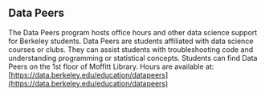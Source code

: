 ## Data Peers

The Data Peers program hosts office hours and other data science support for Berkeley students. Data Peers are students affiliated with data science courses or clubs. They can assist students with troubleshooting code and understanding programming or statistical concepts. Students can find Data Peers on the 1st floor of Moffitt Library. Hours are available at: [https://data.berkeley.edu/education/datapeers](https://data.berkeley.edu/education/datapeers)

